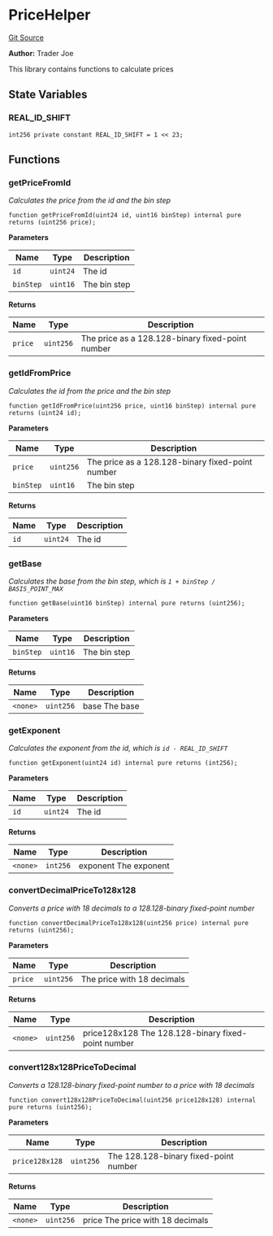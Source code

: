 # PriceHelper
[Git Source](https://github.com/traderjoe-xyz/joe-v2/blob/16f011d25e6bf6d0a0c479974345b623d491104f/src/libraries/PriceHelper.sol)

**Author:**
Trader Joe

This library contains functions to calculate prices


## State Variables
### REAL_ID_SHIFT

```solidity
int256 private constant REAL_ID_SHIFT = 1 << 23;
```


## Functions
### getPriceFromId

*Calculates the price from the id and the bin step*


```solidity
function getPriceFromId(uint24 id, uint16 binStep) internal pure returns (uint256 price);
```
**Parameters**

|Name|Type|Description|
|----|----|-----------|
|`id`|`uint24`|The id|
|`binStep`|`uint16`|The bin step|

**Returns**

|Name|Type|Description|
|----|----|-----------|
|`price`|`uint256`|The price as a 128.128-binary fixed-point number|


### getIdFromPrice

*Calculates the id from the price and the bin step*


```solidity
function getIdFromPrice(uint256 price, uint16 binStep) internal pure returns (uint24 id);
```
**Parameters**

|Name|Type|Description|
|----|----|-----------|
|`price`|`uint256`|The price as a 128.128-binary fixed-point number|
|`binStep`|`uint16`|The bin step|

**Returns**

|Name|Type|Description|
|----|----|-----------|
|`id`|`uint24`|The id|


### getBase

*Calculates the base from the bin step, which is `1 + binStep / BASIS_POINT_MAX`*


```solidity
function getBase(uint16 binStep) internal pure returns (uint256);
```
**Parameters**

|Name|Type|Description|
|----|----|-----------|
|`binStep`|`uint16`|The bin step|

**Returns**

|Name|Type|Description|
|----|----|-----------|
|`<none>`|`uint256`|base The base|


### getExponent

*Calculates the exponent from the id, which is `id - REAL_ID_SHIFT`*


```solidity
function getExponent(uint24 id) internal pure returns (int256);
```
**Parameters**

|Name|Type|Description|
|----|----|-----------|
|`id`|`uint24`|The id|

**Returns**

|Name|Type|Description|
|----|----|-----------|
|`<none>`|`int256`|exponent The exponent|


### convertDecimalPriceTo128x128

*Converts a price with 18 decimals to a 128.128-binary fixed-point number*


```solidity
function convertDecimalPriceTo128x128(uint256 price) internal pure returns (uint256);
```
**Parameters**

|Name|Type|Description|
|----|----|-----------|
|`price`|`uint256`|The price with 18 decimals|

**Returns**

|Name|Type|Description|
|----|----|-----------|
|`<none>`|`uint256`|price128x128 The 128.128-binary fixed-point number|


### convert128x128PriceToDecimal

*Converts a 128.128-binary fixed-point number to a price with 18 decimals*


```solidity
function convert128x128PriceToDecimal(uint256 price128x128) internal pure returns (uint256);
```
**Parameters**

|Name|Type|Description|
|----|----|-----------|
|`price128x128`|`uint256`|The 128.128-binary fixed-point number|

**Returns**

|Name|Type|Description|
|----|----|-----------|
|`<none>`|`uint256`|price The price with 18 decimals|


